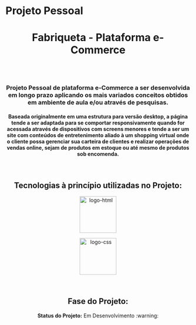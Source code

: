 # Projeto Pessoal



<h1 align="center"> Fabriqueta - Plataforma e-Commerce </h1>

<br/>
<br/>

<h3 align="center">Projeto Pessoal de plataforma e-Commerce a ser desenvolvida em longo prazo aplicando os mais variados conceitos obtidos em ambiente de aula
  e/ou através de pesquisas.</h3>
<h4 align="center">Baseada originalmente em uma estrutura para versão desktop, a página tende a ser adaptada para se comportar responsivamente quando for acessada
  através de dispositivos com screens menores e tende a ser um site com conteúdos de entretenimento aliado à um shopping virtual onde o cliente possa gerenciar sua
carteira de clientes e realizar operações de vendas online, sejam de produtos em estoque ou até mesmo de produtos sob encomenda.</h4>

<br/>

<h2 align="center">Tecnologias à princípio utilizadas no Projeto:</h2>

 <p align="center"><img align="center" src="https://img.shields.io/badge/HTML5-E34F26?style=for-the-badge&logo=html5&logoColor=white" width= 100px alt="logo-html"/></p>
 <p align="center"><img align="center" src="https://img.shields.io/badge/CSS3-1572B6?style=for-the-badge&logo=css3&logoColor=white" width= 100px alt="logo-css"/></p>
 
 <br/>
 

<h2 align="center">Fase do Projeto:</h2>
<p align="center"> <b>Status do Projeto:</b> Em Desenvolvimento :warning:</p>

